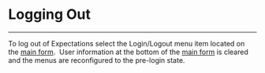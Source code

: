 # Logging Out
---

To log out of Expectations select the Login/Logout menu item located on the 
[main form](<7jjr.md>).&nbsp; User information at the bottom of 
the [main form](<7jjr.md>) is cleared and the menus are 
reconfigured to the pre-login state.